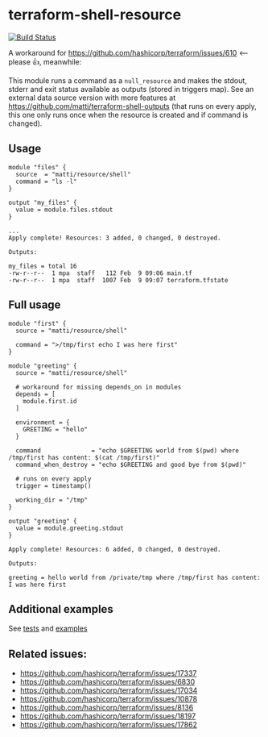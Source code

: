 # terraform-shell-resource

[![Build Status](https://travis-ci.org/matti/terraform-shell-resource.svg?branch=master)](https://travis-ci.org/matti/terraform-shell-resource)

A workaround for https://github.com/hashicorp/terraform/issues/610 <-- please 👍, meanwhile:

This module runs a command as a `null_resource` and makes the stdout, stderr and exit status available as outputs (stored in triggers map). See an external data source version with more features at https://github.com/matti/terraform-shell-outputs (that runs on every apply, this one only runs once when the resource is created and if command is changed).

## Usage

```
module "files" {
  source  = "matti/resource/shell"
  command = "ls -l"
}

output "my_files" {
  value = module.files.stdout
}
```

```
...
Apply complete! Resources: 3 added, 0 changed, 0 destroyed.

Outputs:

my_files = total 16
-rw-r--r--  1 mpa  staff   112 Feb  9 09:06 main.tf
-rw-r--r--  1 mpa  staff  1007 Feb  9 09:07 terraform.tfstate
```

## Full usage

```
module "first" {
  source = "matti/resource/shell"

  command = ">/tmp/first echo I was here first"
}

module "greeting" {
  source = "matti/resource/shell"

  # workaround for missing depends_on in modules
  depends = [
    module.first.id
  ]

  environment = {
    GREETING = "hello"
  }

  command              = "echo $GREETING world from $(pwd) where /tmp/first has content: $(cat /tmp/first)"
  command_when_destroy = "echo $GREETING and good bye from $(pwd)"

  # runs on every apply
  trigger = timestamp()

  working_dir = "/tmp"
}

output "greeting" {
  value = module.greeting.stdout
}
```

```
Apply complete! Resources: 6 added, 0 changed, 0 destroyed.

Outputs:

greeting = hello world from /private/tmp where /tmp/first has content: I was here first
```

## Additional examples

See [tests](tests) and [examples](examples)

## Related issues:

 - https://github.com/hashicorp/terraform/issues/17337
 - https://github.com/hashicorp/terraform/issues/6830
 - https://github.com/hashicorp/terraform/issues/17034
 - https://github.com/hashicorp/terraform/issues/10878
 - https://github.com/hashicorp/terraform/issues/8136
 - https://github.com/hashicorp/terraform/issues/18197
 - https://github.com/hashicorp/terraform/issues/17862
